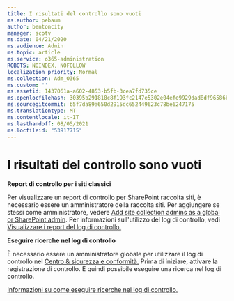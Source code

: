 ```yaml
---
title: I risultati del controllo sono vuoti
ms.author: pebaum
author: bentoncity
manager: scotv
ms.date: 04/21/2020
ms.audience: Admin
ms.topic: article
ms.service: o365-administration
ROBOTS: NOINDEX, NOFOLLOW
localization_priority: Normal
ms.collection: Adm_O365
ms.custom: ''
ms.assetid: 1437061a-a602-4853-b5fb-3cea7fd735ce
ms.openlocfilehash: 30395b291818c8f193fc2147e5302e04efe9929dad8df96586be1c3e75bd35aa
ms.sourcegitcommit: b5f7da89a650d2915dc652449623c78be6247175
ms.translationtype: MT
ms.contentlocale: it-IT
ms.lasthandoff: 08/05/2021
ms.locfileid: "53917715"
---
```

# <a name="auditing-results-are-blank"></a>I risultati del controllo sono vuoti

 **Report di controllo per i siti classici**
  
Per visualizzare un report di controllo per SharePoint raccolta siti, è necessario essere un amministratore della raccolta siti. Per aggiungere se stessi come amministratore, vedere [Add site collection admins as a global or SharePoint admin](https://go.microsoft.com/fwlink/?linkid=869390). Per informazioni sull'utilizzo del log di controllo, vedi [Visualizzare i report del log di controllo.](https://go.microsoft.com/fwlink/?linkid=395237) 
  
 **Eseguire ricerche nel log di controllo**
  
È necessario essere un amministratore globale per utilizzare il log di controllo nel [Centro &amp; sicurezza e conformità.](https://protection.office.com) Prima di iniziare, attivare la registrazione di controllo. È quindi possibile eseguire una ricerca nel log di controllo. 
  
[Informazioni su come eseguire ricerche nel log di controllo.](https://go.microsoft.com/fwlink/?linkid=708432)
  

